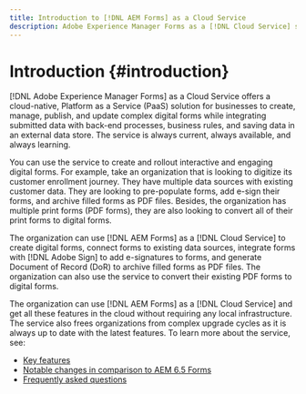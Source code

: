 ```yaml
---
title: Introduction to [!DNL AEM Forms] as a Cloud Service
description: Adobe Experience Manager Forms as a [!DNL Cloud Service] self-help resources and documentation links
---
```


# Introduction {#introduction}

[!DNL Adobe Experience Manager Forms] as a Cloud Service offers a cloud-native, Platform as a Service (PaaS) solution for businesses to create, manage, publish, and update complex digital forms while integrating submitted data with back-end processes, business rules, and saving data in an external data store. The service is always current, always available, and always learning.

You can use the service to create and rollout interactive and engaging digital forms. For example, take an organization that is looking to digitize its customer enrollment journey. They have multiple data sources with existing customer data. They are looking to pre-populate forms, add e-sign their forms, and archive filled forms as PDF files. Besides, the organization has multiple print forms (PDF forms), they are also looking to convert all of their print forms to digital forms.

The organization can use [!DNL AEM Forms] as a [!DNL Cloud Service] to create digital forms, connect forms to existing data sources, integrate forms with [!DNL Adobe Sign] to add e-signatures to forms, and generate Document of Record (DoR) to archive filled forms as PDF files. The organization can also use the service to convert their existing PDF forms to digital forms.

The organization can use [!DNL AEM Forms] as a [!DNL Cloud Service] and get all these features in the cloud without requiring any local infrastructure. The service also frees organizations from complex upgrade cycles as it is always up to date with the latest features. To learn more about the service, see:

* [Key features](key-features.md)
* [Notable changes in comparison to AEM 6.5 Forms](notable-changes.md)
* [Frequently asked questions](faq.md)
